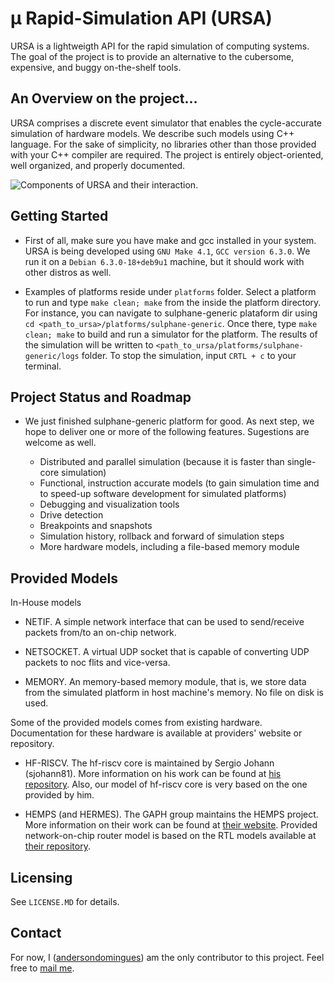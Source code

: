 # &#181; Rapid-Simulation API (URSA)

URSA is a lightweigth API for the rapid simulation of computing systems. The goal of the project is to provide an alternative to the cubersome, expensive, and buggy on-the-shelf tools. 

## An Overview on the project...

URSA comprises a discrete event simulator that enables the cycle-accurate simulation of hardware models. We describe such models using C++ language. For the sake of simplicity, no libraries other than those provided with your C++ compiler are required. The project is entirely object-oriented, well organized, and properly documented. 

![Components of URSA and their interaction.](https://raw.githubusercontent.com/andersondomingues/ursa/stable/docs/URSA.png?raw=true)

## Getting Started

- First of all, make sure you have make and gcc installed in your system. URSA is being developed using ``GNU Make 4.1``, ``GCC version 6.3.0``. We run it on a ``Debian 6.3.0-18+deb9u1`` machine, but it should work with other distros as well.

- Examples of platforms reside under ``platforms`` folder. Select a platform to run and type ``make clean; make`` from the inside the platform directory. For instance, you can navigate to sulphane-generic plataform dir using ``cd <path_to_ursa>/platforms/sulphane-generic``. Once there, type ``make clean; make`` to build and run a simulator for the platform. The results of the simulation will be written to ``<path_to_ursa/platforms/sulphane-generic/logs`` folder. To stop the simulation, input ``CRTL + c`` to your terminal.

## Project Status and Roadmap

- We just finished sulphane-generic platform for good. As next step, we hope to deliver one or more of the following features. Sugestions are welcome as well. 

    - Distributed and parallel simulation (because it is faster than single-core simulation)
    - Functional, instruction accurate models (to gain simulation time and to speed-up software development for simulated platforms)
    - Debugging and visualization tools 
    - Drive detection
    - Breakpoints and snapshots
    - Simulation history, rollback and forward of simulation steps
    - More hardware models, including a file-based memory module

## Provided Models

In-House models

- NETIF. A simple network interface that can be used to send/receive packets from/to an on-chip network. 

- NETSOCKET. A virtual UDP socket that is capable of converting UDP packets to noc flits and vice-versa.

- MEMORY. An memory-based memory module, that is, we store data from the simulated platform in host machine's memory. No file on disk is used.

Some of the provided models comes from existing hardware. Documentation for these hardware is available at providers' website or repository. 

- HF-RISCV. The hf-riscv core is maintained by Sergio Johann (sjohann81). More information on his work can be found at [his repository](https://github.com/sjohann81). Also, our model of hf-riscv core is very based on the one provided by him. 

- HEMPS (and HERMES). The GAPH group maintains the HEMPS project. More information on their work can be found at [their website](http://www.inf.pucrs.br/hemps/getting_started.html). Provided network-on-chip router model is based on the RTL models available at [their repository](https://github.com/GaphGroup/hemps). 

## Licensing

See ``LICENSE.MD`` for details. 

## Contact

For now, I ([andersondomingues](https://github.com/andersondomingues)) am the only contributor to this project. Feel free to [mail me](mailto:ti.andersondomingues@gmail.com).
